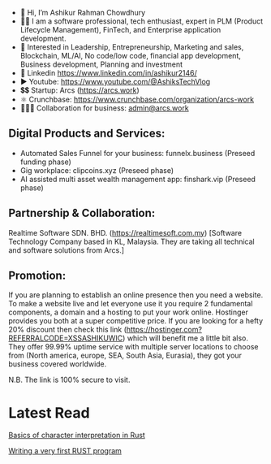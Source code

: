 - 👋 Hi, I’m Ashikur Rahman Chowdhury
- 👨‍🦱 I am a software professional, tech enthusiast, expert in PLM (Product Lifecycle Management), FinTech, and Enterprise application development.
- 👀 Interested in Leadership, Entrepreneurship, Marketing and sales, Blockchain, ML/AI, No code/low code, financial app development, Business development, Planning and investment
- 🛄 Linkedin https://www.linkedin.com/in/ashikur2146/
- ▶️ Youtube: https://www.youtube.com/@AshiksTechVlog
- 💲💲 Startup: Arcs (https://arcs.work)
- ⚛️ Crunchbase: https://www.crunchbase.com/organization/arcs-work
- 🧑‍🤝‍🧑 Collaboration for business: admin@arcs.work

Digital Products and Services:
-------------------------------
- Automated Sales Funnel for your business: funnelx.business (Preseed funding phase)
- Gig workplace: clipcoins.xyz (Preseed phase)
- AI assisted multi asset wealth management app: finshark.vip (Preseed phase)

Partnership & Collaboration:
----------------------------
Realtime Software SDN. BHD. (https://realtimesoft.com.my) [Software Technology Company based in KL, Malaysia. They are taking all technical and software solutions from Arcs.]

Promotion:
----------
If you are planning to establish an online presence then you need a website. To make a website live and let everyone use it you require 2 fundamental components, a domain and a hosting to put your work online.
Hostinger provides you both at a super competitive price. If you are looking for a hefty 20% discount then check this link (https://hostinger.com?REFERRALCODE=XSSASHIKUWIC) which will benefit me a little bit also. They offer 99.99% uptime service with multiple server locations to choose from (North america, europe, SEA, South Asia, Eurasia), they got your business covered worldwide.

N.B. The link is 100% secure to visit.

<!---
ashikur2146/ashikur2146 is a ✨ special ✨ repository because its `README.md` (this file) appears on your GitHub profile.
You can click the Preview link to take a look at your changes.
--->

# Latest Read

[Basics of character interpretation in Rust](https://medium.com/@ashikur2146/basics-of-character-interpretation-in-rust-619a5fa97350)

[Writing a very first RUST program](https://medium.com/dev-genius/writing-a-very-first-rust-program-abd74a1c39da)

